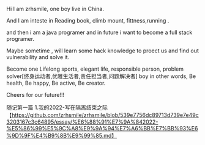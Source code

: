 Hi I am zrhsmile, one boy live in China. 

And I am inteste in Reading book, climb mount, fittness,running .

and then i am a java programer and in future i want to become a full stack programer. 

Maybe sometime , will learn some hack knowledge to proect us and find out vulnerability and solve it. 

Become one Lifelong sports, elegant life, responsible person, problem solver[终身运动者,优雅生活者,责任担当者,问题解决者] boy
in other words, Be health, Be happy, Be active, Be creator.

Cheers for our future!!!

随记第一篇
1.我的2022-写在隔离结束之际【https://github.com/zrhsmile/zrhsmile/blob/539e7756dc89713d739e7e49c3203167c3c64895/essay/%E6%88%91%E7%9A%842022-%E5%86%99%E5%9C%A8%E9%9A%94%E7%A6%BB%E7%BB%93%E6%9D%9F%E4%B9%8B%E9%99%85.md】
